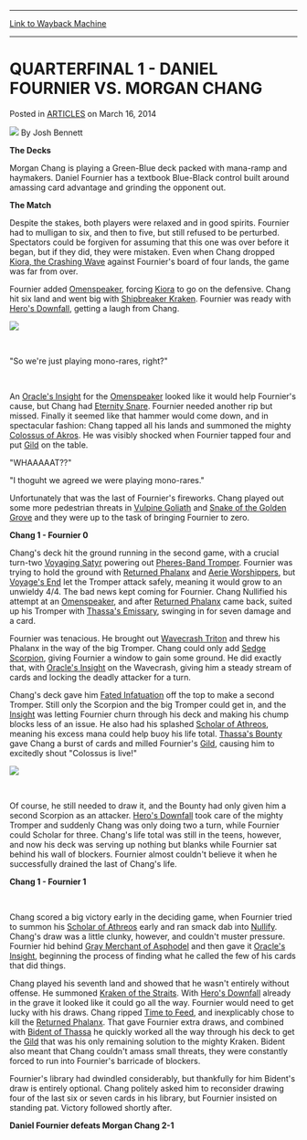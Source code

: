 
---
[Link to Wayback Machine](https://web.archive.org/web/20151022182138/http://magic.wizards.com/en/articles/archive/quarterfinal-1-daniel-fournier-vs-morgan-chang-2014-03-16)

[_metadata_:author]:- "Josh Bennett"
[_metadata_:description]:- "The Decks Morgan Chang is playing a Green-Blue deck packed with mana-ramp and haymakers. Daniel Fournier has a textbook Blue-Black control built around amassing card advantage and grinding the opponent out. The Match"
[_metadata_:generator]:- "Drupal 7 (http://drupal.org)"
[_metadata_:node]:- "160851"
[_metadata_:publish_date]:- "2014-03-16"
[_metadata_:source]:- "div-main-content"
[_metadata_:title]:- "QUARTERFINAL 1 - DANIEL FOURNIER VS. MORGAN CHANG"
[_metadata_:wayback_capture_timestamp]:- "2015-10-22 18:21:38"
[_metadata_:wayback_raw_url]:- "https://web.archive.org/web/20151022182138id_/http://magic.wizards.com/en/articles/archive/quarterfinal-1-daniel-fournier-vs-morgan-chang-2014-03-16"
[_metadata_:wayback_url]:- "http://magic.wizards.com/en/articles/archive/quarterfinal-1-daniel-fournier-vs-morgan-chang-2014-03-16"
---


QUARTERFINAL 1 - DANIEL FOURNIER VS. MORGAN CHANG
=================================================



 Posted in [ARTICLES](/en/articles)
 on March 16, 2014 






![](https://media.magic.wizards.com/styles/auth_small/public/images/person/authorpic_joshbennett.jpg)
By Josh Bennett










**The Decks**


Morgan Chang is playing a Green-Blue deck packed with mana-ramp and haymakers. Daniel Fournier has a textbook Blue-Black control built around amassing card advantage and grinding the opponent out.


**The Match**


Despite the stakes, both players were relaxed and in good spirits. Fournier had to mulligan to six, and then to five, but still refused to be perturbed. Spectators could be forgiven for assuming that this one was over before it began, but if they did, they were mistaken. Even when Chang dropped [Kiora, the Crashing Wave](http://gatherer.wizards.com/Pages/Card/Details.aspx?name=Kiora%2C+the+Crashing+Wave) against Fournier's board of four lands, the game was far from over.


Fournier added [Omenspeaker](http://gatherer.wizards.com/Pages/Card/Details.aspx?name=Omenspeaker), forcing [Kiora](http://gatherer.wizards.com/Pages/Card/Details.aspx?name=Kiora%2C+the+Crashing+Wave) to go on the defensive. Chang hit six land and went big with [Shipbreaker Kraken](http://gatherer.wizards.com/Pages/Card/Details.aspx?name=Shipbreaker+Kraken). Fournier was ready with [Hero's Downfall](http://gatherer.wizards.com/Pages/Card/Details.aspx?name=Hero%27s+Downfall), getting a laugh from Chang.


![](https://media.wizards.com/legacy/mtg/images/daily/events/gpmon14/qfchang.jpg)  

 


"So we're just playing mono-rares, right?"


 


An [Oracle's Insight](http://gatherer.wizards.com/Pages/Card/Details.aspx?name=Oracle%27s+Insight) for the [Omenspeaker](http://gatherer.wizards.com/Pages/Card/Details.aspx?name=Omenspeaker) looked like it would help Fournier's cause, but Chang had [Eternity Snare](http://gatherer.wizards.com/Pages/Card/Details.aspx?name=Eternity+Snare). Fournier needed another rip but missed. Finally it seemed like that hammer would come down, and in spectacular fashion: Chang tapped all his lands and summoned the mighty [Colossus of Akros](http://gatherer.wizards.com/Pages/Card/Details.aspx?name=Colossus+of+Akros). He was visibly shocked when Fournier tapped four and put [Gild](http://gatherer.wizards.com/Pages/Card/Details.aspx?name=Gild) on the table.


"WHAAAAAT??"


"I thoguht we agreed we were playing mono-rares."


Unfortunately that was the last of Fournier's fireworks. Chang played out some more pedestrian threats in [Vulpine Goliath](http://gatherer.wizards.com/Pages/Card/Details.aspx?name=Vulpine+Goliath) and [Snake of the Golden Grove](http://gatherer.wizards.com/Pages/Card/Details.aspx?name=Snake+of+the+Golden+Grove) and they were up to the task of bringing Fournier to zero.


**Chang 1 - Fournier 0**


Chang's deck hit the ground running in the second game, with a crucial turn-two [Voyaging Satyr](http://gatherer.wizards.com/Pages/Card/Details.aspx?name=Voyaging+Satyr) powering out [Pheres-Band Tromper](http://gatherer.wizards.com/Pages/Card/Details.aspx?name=Pheres-Band+Tromper). Fournier was trying to hold the ground with [Returned Phalanx](http://gatherer.wizards.com/Pages/Card/Details.aspx?name=Returned+Phalanx) and [Aerie Worshippers](http://gatherer.wizards.com/Pages/Card/Details.aspx?name=Aerie+Worshippers), but [Voyage's End](http://gatherer.wizards.com/Pages/Card/Details.aspx?name=Voyage%27s+End) let the Tromper attack safely, meaning it would grow to an unwieldy 4/4. The bad news kept coming for Fournier. Chang Nullified his attempt at an [Omenspeaker](http://gatherer.wizards.com/Pages/Card/Details.aspx?name=Omenspeaker), and after [Returned Phalanx](http://gatherer.wizards.com/Pages/Card/Details.aspx?name=Returned+Phalanx) came back, suited up his Tromper with [Thassa's Emissary](http://gatherer.wizards.com/Pages/Card/Details.aspx?name=Thassa%27s+Emissary), swinging in for seven damage and a card.


Fournier was tenacious. He brought out [Wavecrash Triton](http://gatherer.wizards.com/Pages/Card/Details.aspx?name=Wavecrash+Triton) and threw his Phalanx in the way of the big Tromper. Chang could only add [Sedge Scorpion](http://gatherer.wizards.com/Pages/Card/Details.aspx?name=Sedge+Scorpion), giving Fournier a window to gain some ground. He did exactly that, with [Oracle's Insight](http://gatherer.wizards.com/Pages/Card/Details.aspx?name=Oracle%27s+Insight) on the Wavecrash, giving him a steady stream of cards and locking the deadly attacker for a turn.


Chang's deck gave him [Fated Infatuation](http://gatherer.wizards.com/Pages/Card/Details.aspx?name=Fated+Infatuation) off the top to make a second Tromper. Still only the Scorpion and the big Tromper could get in, and the [Insight](http://gatherer.wizards.com/Pages/Card/Details.aspx?name=Insight) was letting Fournier churn through his deck and making his chump blocks less of an issue. He also had his splashed [Scholar of Athreos](http://gatherer.wizards.com/Pages/Card/Details.aspx?name=Scholar+of+Athreos), meaning his excess mana could help buoy his life total. [Thassa's Bounty](http://gatherer.wizards.com/Pages/Card/Details.aspx?name=Thassa%27s+Bounty) gave Chang a burst of cards and milled Fournier's [Gild](http://gatherer.wizards.com/Pages/Card/Details.aspx?name=Gild), causing him to excitedly shout "Colossus is live!"


![](https://media.wizards.com/legacy/mtg/images/daily/events/gpmon14/qffournier.jpg)  

 


Of course, he still needed to draw it, and the Bounty had only given him a second Scorpion as an attacker. [Hero's Downfall](http://gatherer.wizards.com/Pages/Card/Details.aspx?name=Hero%27s+Downfall) took care of the mighty Tromper and suddenly Chang was only doing two a turn, while Fournier could Scholar for three. Chang's life total was still in the teens, however, and now his deck was serving up nothing but blanks while Fournier sat behind his wall of blockers. Fournier almost couldn't believe it when he successfully drained the last of Chang's life.


**Chang 1 - Fournier 1**


 


Chang scored a big victory early in the deciding game, when Fournier tried to summon his [Scholar of Athreos](http://gatherer.wizards.com/Pages/Card/Details.aspx?name=Scholar+of+Athreos) early and ran smack dab into [Nullify](http://gatherer.wizards.com/Pages/Card/Details.aspx?name=Nullify). Chang's draw was a little clunky, however, and couldn't muster pressure. Fournier hid behind [Gray Merchant of Asphodel](http://gatherer.wizards.com/Pages/Card/Details.aspx?name=Gray+Merchant+of+Asphodel) and then gave it [Oracle's Insight](http://gatherer.wizards.com/Pages/Card/Details.aspx?name=Oracle%27s+Insight), beginning the process of finding what he called the few of his cards that did things.


Chang played his seventh land and showed that he wasn't entirely without offense. He summoned [Kraken of the Straits](http://gatherer.wizards.com/Pages/Card/Details.aspx?name=Kraken+of+the+Straits). With [Hero's Downfall](http://gatherer.wizards.com/Pages/Card/Details.aspx?name=Hero%27s+Downfall) already in the grave it looked like it could go all the way. Fournier would need to get lucky with his draws. Chang ripped [Time to Feed](http://gatherer.wizards.com/Pages/Card/Details.aspx?name=Time+to+Feed), and inexplicably chose to kill the [Returned Phalanx](http://gatherer.wizards.com/Pages/Card/Details.aspx?name=Returned+Phalanx). That gave Fournier extra draws, and combined with [Bident of Thassa](http://gatherer.wizards.com/Pages/Card/Details.aspx?name=Bident+of+Thassa) he quickly worked all the way through his deck to get the [Gild](http://gatherer.wizards.com/Pages/Card/Details.aspx?name=Gild) that was his only remaining solution to the mighty Kraken. Bident also meant that Chang couldn't amass small threats, they were constantly forced to run into Fournier's barricade of blockers.


Fournier's library had dwindled considerably, but thankfully for him Bident's draw is entirely optional. Chang politely asked him to reconsider drawing four of the last six or seven cards in his library, but Fournier insisted on standing pat. Victory followed shortly after.


**Daniel Fournier defeats Morgan Chang 2-1**







